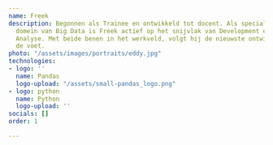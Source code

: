 ```yaml
---
name: Freek
description: Begonnen als Trainee en ontwikkeld tot docent. Als specialist in het
  domein van Big Data is Freek actief op het snijvlak van Development en Business
  Analyse. Met beide benen in het werkveld, volgt hij de nieuwste ontwikkelingen op
  de voet.
photo: "/assets/images/portraits/eddy.jpg"
technologies:
- logo: ''
  name: Pandas
  logo-upload: "/assets/small-pandas_logo.png"
- logo: python
  name: Python
  logo-upload: ''
socials: []
order: 1

---
```

